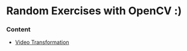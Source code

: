 # Random Exercises with OpenCV :)

### Content

* [Video Transformation](https://github.com/Azmarie/OpenCVExercise/tree/master/VideoTransform)
